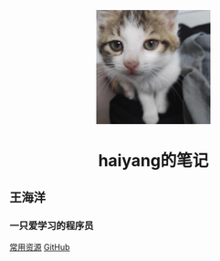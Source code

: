 <p align="center">
<img src="./image/avatar.jpg" width="200" height="200"/>
</p>
<h1 align="center">haiyang的笔记</h1>

## 王海洋
### 一只爱学习的程序员 

[常用资源](https://gitee.com/haiyang-lv/)
[GitHub](https://github.com/haiyang-lv/)



